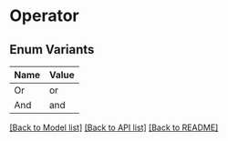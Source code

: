# Operator

## Enum Variants

| Name | Value |
|---- | -----|
| Or | or |
| And | and |


[[Back to Model list]](../README.md#documentation-for-models) [[Back to API list]](../README.md#documentation-for-api-endpoints) [[Back to README]](../README.md)


